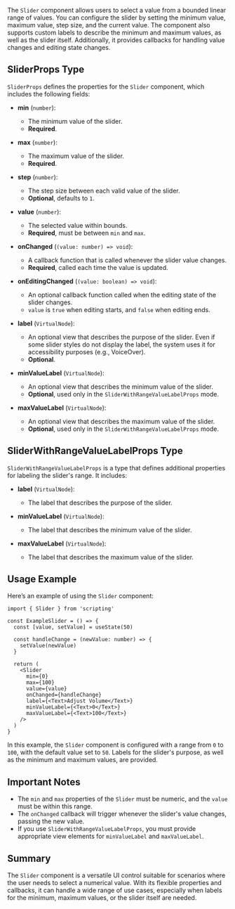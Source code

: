 The `Slider` component allows users to select a value from a bounded linear range of values. You can configure the slider by setting the minimum value, maximum value, step size, and the current value. The component also supports custom labels to describe the minimum and maximum values, as well as the slider itself. Additionally, it provides callbacks for handling value changes and editing state changes.

## SliderProps Type

`SliderProps` defines the properties for the `Slider` component, which includes the following fields:

- **min** (`number`):  
  - The minimum value of the slider.
  - **Required**.

- **max** (`number`):  
  - The maximum value of the slider.
  - **Required**.

- **step** (`number`):  
  - The step size between each valid value of the slider.
  - **Optional**, defaults to `1`.

- **value** (`number`):  
  - The selected value within bounds.
  - **Required**, must be between `min` and `max`.

- **onChanged** (`(value: number) => void`):  
  - A callback function that is called whenever the slider value changes.
  - **Required**, called each time the value is updated.

- **onEditingChanged** (`(value: boolean) => void`):  
  - An optional callback function called when the editing state of the slider changes.
  - `value` is `true` when editing starts, and `false` when editing ends.

- **label** (`VirtualNode`):  
  - An optional view that describes the purpose of the slider. Even if some slider styles do not display the label, the system uses it for accessibility purposes (e.g., VoiceOver).
  - **Optional**.

- **minValueLabel** (`VirtualNode`):  
  - An optional view that describes the minimum value of the slider.
  - **Optional**, used only in the `SliderWithRangeValueLabelProps` mode.

- **maxValueLabel** (`VirtualNode`):  
  - An optional view that describes the maximum value of the slider.
  - **Optional**, used only in the `SliderWithRangeValueLabelProps` mode.

## SliderWithRangeValueLabelProps Type

`SliderWithRangeValueLabelProps` is a type that defines additional properties for labeling the slider's range. It includes:

- **label** (`VirtualNode`):  
  - The label that describes the purpose of the slider.

- **minValueLabel** (`VirtualNode`):  
  - The label that describes the minimum value of the slider.

- **maxValueLabel** (`VirtualNode`):  
  - The label that describes the maximum value of the slider.

## Usage Example

Here’s an example of using the `Slider` component:

```tsx
import { Slider } from 'scripting'

const ExampleSlider = () => {
  const [value, setValue] = useState(50)

  const handleChange = (newValue: number) => {
    setValue(newValue)
  }

  return (
    <Slider
      min={0}
      max={100}
      value={value}
      onChanged={handleChange}
      label={<Text>Adjust Volume</Text>}
      minValueLabel={<Text>0</Text>}
      maxValueLabel={<Text>100</Text>}
    />
  )
}
```

In this example, the `Slider` component is configured with a range from `0` to `100`, with the default value set to `50`. Labels for the slider's purpose, as well as the minimum and maximum values, are provided.

## Important Notes

- The `min` and `max` properties of the `Slider` must be numeric, and the `value` must be within this range.
- The `onChanged` callback will trigger whenever the slider's value changes, passing the new value.
- If you use `SliderWithRangeValueLabelProps`, you must provide appropriate view elements for `minValueLabel` and `maxValueLabel`.

## Summary

The `Slider` component is a versatile UI control suitable for scenarios where the user needs to select a numerical value. With its flexible properties and callbacks, it can handle a wide range of use cases, especially when labels for the minimum, maximum values, or the slider itself are needed.